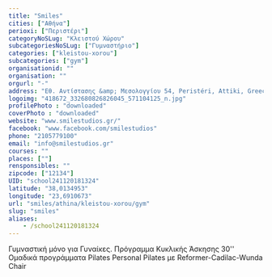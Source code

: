 ```yaml
---
title: "Smiles"
cities: ["Αθήνα"]
perioxi: ["Περιστέρι"]
categoryNoSLug: "Κλειστού Χώρου"
subcategoriesNoSLug: ["Γυμναστήριο"]
categories: ["kleistou-xorou"]
subcategories: ["gym"]
organisationid: ""
organisation: ""
orgurl: "-"
address: "Εθ. Αντίστασης &amp; Μεσολογγίου 54, Peristéri, Attiki, Greece"
logoimg: "418672_332680826826045_571104125_n.jpg"
profilePhoto : "downloaded"
coverPhoto : "downloaded"
website: "www.smilestudios.gr/"
facebook: "www.facebook.com/smilestudios"
phone: "2105779100"
email: "info@smilestudios.gr"
courses: ""
places: [""]
rensponsibles: ""
zipcode: ["12134"]
UID: "school241120181324"
latitude: "38,0134953"
longitude: "23,6910673"
url: "smiles/athina/kleistou-xorou/gym"
slug: "smiles"
aliases:
    - /school241120181324
---
```



Γυμναστική μόνο για Γυναίκες. Πρόγραμμα Κυκλικής Άσκησης 30&#39;&#39; Ομαδικά προγράμματα Pilates Personal Pilates με Reformer-Cadilac-Wunda Chair

